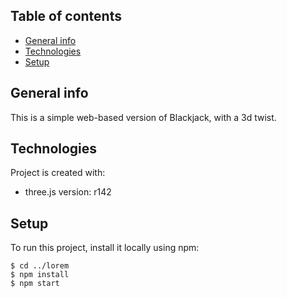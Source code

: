 ## Table of contents
* [General info](#general-info)
* [Technologies](#technologies)
* [Setup](#setup)

## General info
This is a simple web-based version of Blackjack, with a 3d twist.
	
## Technologies
Project is created with:
* three.js  version: r142
	
## Setup
To run this project, install it locally using npm:

```
$ cd ../lorem
$ npm install
$ npm start
```